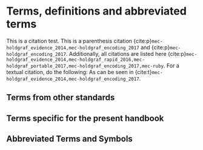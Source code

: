 # Terms, definitions and abbreviated terms
This is a citation test. This is a parenthesis citation {cite:p}`mec-holdgraf_evidence_2014,mec-holdgraf_encoding_2017` and {cite:p}`mec-holdgraf_encoding_2017`. Additionally, all citations are listed here {cite:p}`mec-holdgraf_evidence_2014,mec-holdgraf_rapid_2016,mec-holdgraf_portable_2017,mec-holdgraf_encoding_2017,mec-ruby`. For a textual citation, do the following: As can be seen in {cite:t}`mec-holdgraf_evidence_2014,mec-holdgraf_encoding_2017`.

## Terms from other standards


## Terms specific for the present handbook



## Abbreviated Terms and Symbols

